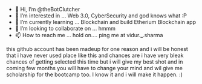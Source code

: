 - 👋 Hi, I’m @theBotClutcher
- 👀 I’m interested in ... Web 3.0, CyberSecurity and god knows what :P
- 🌱 I’m currently learning ... Blockchain and build Etherium Blockchain app
- 💞️ I’m looking to collaborate on ... hmmm
- 📫 How to reach me ... hold on.... ping me at vidur._.sharma

this github account has been madeup for one reason and i will be honest that i have never used place like this and chances are i have very bleak chances of getting selected this time but i will give my best shot and in coming few months you will have to change your mind and wil give me scholarship for the bootcamp too. I know it and i will make it happen. :)
 
 
<!---
theBotClutcher/theBotClutcher is a ✨ special ✨ repository because its `README.md` (this file) appears on your GitHub profile.
You can click the Preview link to take a look at your changes.
--->
